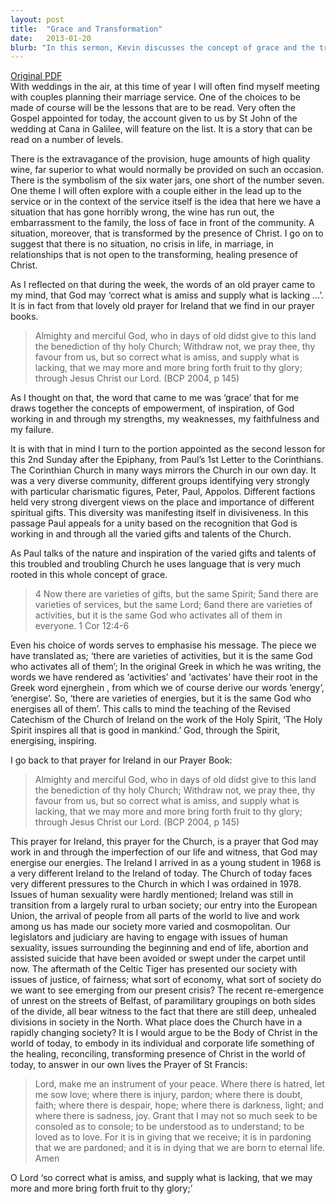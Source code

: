 ```yaml
---
layout: post
title:  "Grace and Transformation"
date:   2013-01-20
blurb: "In this sermon, Kevin discusses the concept of grace and the transformative power of Christ. Drawing from the story of the wedding at Cana and Paul's letter to the Corinthians, he explores how God's grace can empower, inspire, and work through our strengths and weaknesses. He also reflects on the role of the Church in a rapidly changing society and the importance of embodying Christ's healing and reconciling presence in the world."
---
```

[Original PDF](/assets/pdf/epiphany22013.pdf)    
With weddings in the air, at this time of year I will often find myself meeting with couples planning their marriage service. One of the choices to be made of course will be the lessons that are to be read. Very often the Gospel appointed for today, the account given to us by St John of the wedding at Cana in Galilee, will feature on the list. It is a story that can be read on a number of levels.

There is the extravagance of the provision, huge amounts of high quality wine, far superior to what would normally be provided on such an occasion. There is the symbolism of the six water jars, one short of the number seven. One theme I will often explore with a couple either in the lead up to the service or in the context of the service itself is the idea that here we have a situation that has gone horribly wrong, the wine has run out, the embarrassment to the family, the loss of face in front of the community. A situation, moreover, that is transformed by the presence of Christ. I go on to suggest that there is no situation, no crisis in life, in marriage, in relationships that is not open to the transforming, healing presence of Christ.

As I reflected on that during the week, the words of an old prayer came to my mind, that God may ‘correct what is amiss and supply what is lacking …’. It is in fact from that lovely old prayer for Ireland that we find in our prayer books.

> Almighty and merciful God, who in days of old didst give to this land the benediction of thy holy Church; Withdraw not, we pray thee, thy favour from us, but so correct what is amiss, and supply what is lacking, that we may more and more bring forth fruit to thy glory; through Jesus Christ our Lord. (BCP 2004, p 145)

As I thought on that, the word that came to me was ‘grace’ that for me draws together the concepts of empowerment, of inspiration, of God working in and through my strengths, my weaknesses, my faithfulness and my failure.

It is with that in mind I turn to the portion appointed as the second lesson for this 2nd Sunday after the Epiphany, from Paul’s 1st Letter to the Corinthians. The Corinthian Church in many ways mirrors the Church in our own day. It was a very diverse community, different groups identifying very strongly with particular charismatic figures, Peter, Paul, Appolos. Different factions held very strong divergent views on the place and importance of different spiritual gifts. This diversity was manifesting itself in divisiveness. In this passage Paul appeals for a unity based on the recognition that God is working in and through all the varied gifts and talents of the Church.

As Paul talks of the nature and inspiration of the varied gifts and talents of this troubled and troubling Church he uses language that is very much rooted in this whole concept of grace.

> 4 Now there are varieties of gifts, but the same Spirit; 5and there are varieties of services, but the same Lord; 6and there are varieties of activities, but it is the same God who activates all of them in everyone. 1 Cor 12:4-6

Even his choice of words serves to emphasise his message. The piece we have translated as; ‘there are varieties of activities, but it is the same God who activates all of them’; In the original Greek in which he was writing, the words we have rendered as ‘activities’ and ‘activates’ have their root in the Greek word ejnerghein , from which we of course derive our words ‘energy’, ‘energise’. So, ‘there are varieties of energies, but it is the same God who energises all of them’. This calls to mind the teaching of the Revised Catechism of the Church of Ireland on the work of the Holy Spirit, ‘The Holy Spirit inspires all that is good in mankind.’ God, through the Spirit, energising, inspiring.

I go back to that prayer for Ireland in our Prayer Book:

> Almighty and merciful God, who in days of old didst give to this land the benediction of thy holy Church; Withdraw not, we pray thee, thy favour from us, but so correct what is amiss, and supply what is lacking, that we may more and more bring forth fruit to thy glory; through Jesus Christ our Lord. (BCP 2004, p 145)

This prayer for Ireland, this prayer for the Church, is a prayer that God may work in and through the imperfection of our life and witness, that God may energise our energies. The Ireland I arrived in as a young student in 1968 is a very different Ireland to the Ireland of today. The Church of today faces very different pressures to the Church in which I was ordained in 1978. Issues of human sexuality were hardly mentioned; Ireland was still in transition from a largely rural to urban society; our entry into the European Union, the arrival of people from all parts of the world to live and work among us has made our society more varied and cosmopolitan. Our legislators and judiciary are having to engage with issues of human sexuality, issues surrounding the beginning and end of life, abortion and assisted suicide that have been avoided or swept under the carpet until now. The aftermath of the Celtic Tiger has presented our society with issues of justice, of fairness; what sort of economy, what sort of society do we want to see emerging from our present crisis? The recent re-emergence of unrest on the streets of Belfast, of paramilitary groupings on both sides of the divide, all bear witness to the fact that there are still deep, unhealed divisions in society in the North. What place does the Church have in a rapidly changing society? It is I would argue to be the Body of Christ in the world of today, to embody in its individual and corporate life something of the healing, reconciling, transforming presence of Christ in the world of today, to answer in our own lives the Prayer of St Francis:

> Lord, make me an instrument of your peace.
Where there is hatred, let me sow love;
where there is injury, pardon;
where there is doubt, faith;
where there is despair, hope;
where there is darkness, light;
and where there is sadness, joy.
Grant that I may not so much seek
to be consoled as to console;
to be understood as to understand;
to be loved as to love.
For it is in giving that we receive;
it is in pardoning that we are pardoned;
and it is in dying that we are born to eternal life. Amen

O Lord ‘so correct what is amiss, and supply what is lacking, that we may more and more bring forth fruit to thy glory;’

